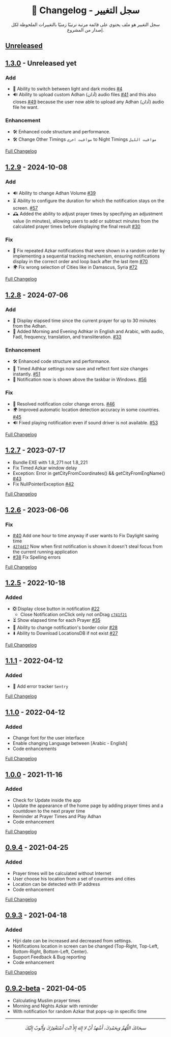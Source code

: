 <h1 align=center>📜 Changelog - سجل التغيير</h1>
<p align=center>سجل التغيير هو ملف يحتوي على قائمة مرتبة ترتيبًا زمنيًا بالتغييرات الملحوظة لكل إصدار من المشروع.</p>

## [Unreleased](https://github.com/AbdelrahmanBayoumi/Azkar-App/compare/1.2.9...HEAD)

## [1.3.0](https://github.com/AbdelrahmanBayoumi/Azkar-App/releases/tag/1.3.0) - Unreleased yet

### Add

- 🌙 Ability to switch between light and dark modes [#4](https://github.com/AbdelrahmanBayoumi/Azkar-App/issues/4)
- 🔊 Ability to upload custom Adhan (أذان) audio files [#41](https://github.com/AbdelrahmanBayoumi/Azkar-App/issues/41) and this also closes [#49](https://github.com/AbdelrahmanBayoumi/Azkar-App/issues/49) because the user now able to upload any Adhan (أذان) audio file he want.

### Enhancement

- 🛠️ Enhanced code structure and performance.
- 🛠️ Change Other Timings `مواقيت اخرى` to Night Timings `مواقيت الليل`

[Full Changelog](https://github.com/AbdelrahmanBayoumi/Azkar-App/compare/1.2.9...1.3.0)

## [1.2.9](https://github.com/AbdelrahmanBayoumi/Azkar-App/releases/tag/1.2.9) - 2024-10-08

### Add

- 🔊 Ability to change Adhan Volume [#39](https://github.com/AbdelrahmanBayoumi/Azkar-App/issues/39)
- ⏳ Ability to configure the duration for which the notification stays on the screen. [#57](https://github.com/AbdelrahmanBayoumi/Azkar-App/issues/57)
- 🕰️ Added the ability to adjust prayer times by specifying an adjustment value (in minutes), allowing users to add or subtract minutes from the calculated prayer times before displaying the final result [#30](https://github.com/AbdelrahmanBayoumi/Azkar-App/issues/30)

### Fix

- 🔄 Fix repeated Azkar notifications that were shown in a random order by implementing a sequential tracking mechanism, ensuring notifications display in the correct order and loop back after the last item [#70](https://github.com/AbdelrahmanBayoumi/Azkar-App/issues/70)
- 🌍 Fix wrong selection of Cities like in Damascus, Syria [#72](https://github.com/AbdelrahmanBayoumi/Azkar-App/issues/72)

[Full Changelog](https://github.com/AbdelrahmanBayoumi/Azkar-App/compare/1.2.8...1.2.9)

## [1.2.8](https://github.com/AbdelrahmanBayoumi/Azkar-App/releases/tag/1.2.8) - 2024-07-06

### Add

- 📅 Display elapsed time since the current prayer for up to 30 minutes from the Adhan.
- 📜 Added Morning and Evening Adhkar in English and Arabic, with audio, Fadl, frequency, translation, and transliteration. [#33](https://github.com/AbdelrahmanBayoumi/Azkar-App/issues/33)

### Enhancement

- 🛠️ Enhanced code structure and performance.
- 🔄 Timed Adhkar settings now save and reflect font size changes instantly. [#51](https://github.com/AbdelrahmanBayoumi/Azkar-App/issues/51)
- 📌 Notification now is shown above the taskbar in Windows. [#56](https://github.com/AbdelrahmanBayoumi/Azkar-App/issues/56)

### Fix

- 🎨 Resolved notification color change errors. [#46](https://github.com/AbdelrahmanBayoumi/Azkar-App/issues/46)
- 🌍 Improved automatic location detection accuracy in some countries. [#45](https://github.com/AbdelrahmanBayoumi/Azkar-App/issues/45)
- 🔊 Fixed playing notification even if sound driver is not available. [#53](https://github.com/AbdelrahmanBayoumi/Azkar-App/issues/53)

[Full Changelog](https://github.com/AbdelrahmanBayoumi/Azkar-App/compare/1.2.7...1.2.8)

## [1.2.7](https://github.com/AbdelrahmanBayoumi/Azkar-App/releases/tag/1.2.7) - 2023-07-17

- Bundle EXE with 1.8_271 not 1.8_221
- Fix Timed Azkar window delay
- Exception: Error in getCityFromCoordinates() && getCityFromEngName() [#43](https://github.com/AbdelrahmanBayoumi/Azkar-App/issues/43)
- Fix NullPointerException [#42](https://github.com/AbdelrahmanBayoumi/Azkar-App/issues/42)

[Full Changelog](https://github.com/AbdelrahmanBayoumi/Azkar-App/compare/1.2.6...1.2.7)

## [1.2.6](https://github.com/AbdelrahmanBayoumi/Azkar-App/releases/tag/1.2.6) - 2023-06-06

### Fix

- [#40](https://github.com/AbdelrahmanBayoumi/Azkar-App/issues/40) Add one hour to time anyway if user wants to Fix Daylight saving time
- [`4274d17`](https://github.com/AbdelrahmanBayoumi/Azkar-App/commit/4274d173c90b9aecfe56d69d6ef41be065d84e3b) Now when first notification is shown it doesn't steal focus from the current running application
- [#38](https://github.com/AbdelrahmanBayoumi/Azkar-App/issues/38) Fix Spelling errors

[Full Changelog](https://github.com/AbdelrahmanBayoumi/Azkar-App/compare/1.2.5...1.2.6)

## [1.2.5](https://github.com/AbdelrahmanBayoumi/Azkar-App/releases/tag/1.2.5) - 2022-10-18

### Added

- ❎ Display close button in notification [#22](https://github.com/AbdelrahmanBayoumi/Azkar-App/issues/22)
  - Close Notification onClick only not onDrag [`c741f21`](https://github.com/AbdelrahmanBayoumi/Azkar-App/commit/c741f21788ed5827b1cae56a8edbf3607a034517)
- ⏳ Show elapsed time for each Prayer [#35](https://github.com/AbdelrahmanBayoumi/Azkar-App/issues/35)
- 🎨 Ability to change notification's border color [#28](https://github.com/AbdelrahmanBayoumi/Azkar-App/issues/28)
- ⬇️ Ability to Download LocationsDB if not exist [#27](https://github.com/AbdelrahmanBayoumi/Azkar-App/issues/27)

[Full Changelog](https://github.com/AbdelrahmanBayoumi/Azkar-App/compare/1.1.1...1.2.5)

## [1.1.1](https://github.com/AbdelrahmanBayoumi/Azkar-App/releases/tag/1.1.1) - 2022-04-12

### Added

- 📜 Add error tracker `Sentry`

[Full Changelog](https://github.com/AbdelrahmanBayoumi/Azkar-App/compare/1.1.0...1.1.1)

## [1.1.0](https://github.com/AbdelrahmanBayoumi/Azkar-App/releases/tag/1.1.0) - 2022-04-12

### Added

- Change font for the user interface
- Enable changing Language between [Arabic - English]
- Code enhancements

[Full Changelog](https://github.com/AbdelrahmanBayoumi/Azkar-App/compare/1.0.0...1.1.0)

## [1.0.0](https://github.com/AbdelrahmanBayoumi/Azkar-App/releases/tag/1.0.0) - 2021-11-16

### Added

- Check for Update inside the app
- Update the appearance of the home page by adding prayer times and a countdown to the next prayer time
- Reminder at Prayer Times and Play Adhan
- Code enhancement

[Full Changelog](https://github.com/AbdelrahmanBayoumi/Azkar-App/compare/0.9.4...1.0.0)

## [0.9.4](https://github.com/AbdelrahmanBayoumi/Azkar-App/releases/tag/0.9.4) - 2021-04-25

### Added

- Prayer times will be calculated without Internet
- User choose his location from a set of countries and cities
- Location can be detected with IP address
- Code enhancement

[Full Changelog](https://github.com/AbdelrahmanBayoumi/Azkar-App/compare/0.9.3...0.9.4)

## [0.9.3](https://github.com/AbdelrahmanBayoumi/Azkar-App/releases/tag/0.9.3) - 2021-04-18

### Added

- Hijri date can be increased and decreased from settings.
- Notifications location in screen can be changed (Top-Right, Top-Left, Bottom-Right, Bottom-Left, Center).
- Support Feedback & Bug reporting
- Code enhancement

[Full Changelog](https://github.com/AbdelrahmanBayoumi/Azkar-App/compare/0.9.2-beta...0.9.3)

## [0.9.2-beta](https://github.com/AbdelrahmanBayoumi/Azkar-App/releases/tag/0.9.2-beta) - 2021-04-05

- Calculating Muslim prayer times
- Morning and Nights Azkar with reminder
- With notification for random Azkar that pops-up in specific time

---

<h6 align="center">سبحَانَكَ اللَّهُمَّ وَبِحَمْدِكَ، أَشْهَدُ أَنْ لا إِلهَ إِلأَ انْتَ أَسْتَغْفِرُكَ وَأَتْوبُ إِلَيْكَ</h6>
